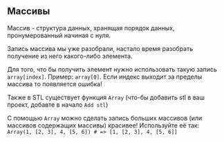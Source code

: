 ## Массивы

Массив - структура данных, хранящая порядок данных, пронумерованный начиная с нуля.

Запись массива мы уже разобрали, настало время разобрать получение из него какого-либо элемента.

Для того, что бы получить элемент нужно использовать такую запись `array[index]`.
Пример: `array[0]`. Если индекс выходит за пределы массива то появляется ошибка!

Также в STL существует функция `Array` (что-бы добавить stl в ваш проект, добавте в начало `Add stl`)

С помощью `Array` можно сделать запись больших массивов (или массивов содержащих массивы) красивее!
Используйте её так: `Array(1, [2, 3], 4, [5, 6]) # => [1, [2, 3], 4, [5, 6]]`
